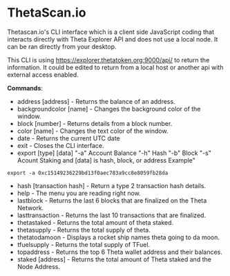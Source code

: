 # ThetaScan.io

Thetascan.io's CLI interface which is a client side JavaScript coding that interacts directly with Theta Explorer API and does not use a local node. It can be ran directly from your desktop.

This CLI is using https://explorer.thetatoken.org:9000/api/ to return the information.  It could be edited to return from a local host or another api with external access enabled.

**Commands**: 

* address [address] - Returns the balance of an address.
* backgroundcolor [name] - Changes the background color of the window.
* block [number] - Returns details from a block number.
* color [name] - Changes the text color of the window.
* date - Returns the current UTC date
* exit - Closes the CLI interface.
* export [type] [data] "-a" Account Balance "-h" Hash "-b" Block "-s" Acount Staking and [data] is hash, block, or address
Example"
```
export -a 0xc15149236229bd13f0aec783a9cc8e8059fb28da
```
* hash [transaction hash] - Return a type 2 transaction hash details.
* help - The menu you are reading right now.
* lastblock - Returns the last 6 blocks that are finalized on the Theta Network.
* lasttransaction - Returns the last 10 transactions that are finalized.
* thetastaked - Returns the total amount of theta staked.
* thetasupply - Returns the total supply of theta.
* thetatodamoon - Displays a rocket ship names theta going to da moon.
* tfuelsupply - Returns the total supply of TFuel.
* topaddress - Returns the top 6 Theta wallet address and their balances.
* staked [address] - Returns the total amount of Theta staked and the Node Address.
